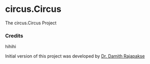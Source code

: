 # circus.Circus
The circus.Circus Project

### Credits

hihihi

Initial version of this project was developed by [Dr. Damith Rajapakse](https://github.com/damithc)
